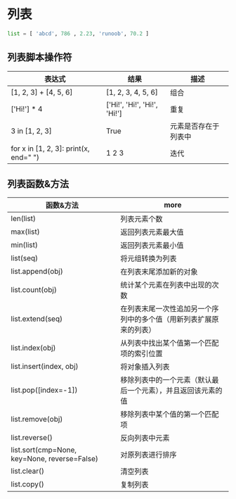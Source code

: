 # 列表

```python
list = [ 'abcd', 786 , 2.23, 'runoob', 70.2 ]
```

## 列表脚本操作符

| 表达式                                | 结果                         | 描述                 |
| ------------------------------------- | ---------------------------- | -------------------- |
| [1, 2, 3] + [4, 5, 6]                 | [1, 2, 3, 4, 5, 6]           | 组合                 |
| ['Hi!'] * 4                           | ['Hi!', 'Hi!', 'Hi!', 'Hi!'] | 重复                 |
| 3 in [1, 2, 3]                        | True                         | 元素是否存在于列表中 |
| for x in [1, 2, 3]: print(x, end=" ") | 1 2 3                        | 迭代                 |

##  列表函数&方法

| 函数&方法                                    | more                                                               |
| -------------------------------------------- | ------------------------------------------------------------------ |
| len(list)                                    | 列表元素个数                                                       |
| max(list)                                    | 返回列表元素最大值                                                 |
| min(list)                                    | 返回列表元素最小值                                                 |
| list(seq)                                    | 将元组转换为列表                                                   |
| list.append(obj)                             | 在列表末尾添加新的对象                                             |
| list.count(obj)                              | 统计某个元素在列表中出现的次数                                     |
| list.extend(seq)                             | 在列表末尾一次性追加另一个序列中的多个值（用新列表扩展原来的列表） |
| list.index(obj)                              | 从列表中找出某个值第一个匹配项的索引位置                           |
| list.insert(index, obj)                      | 将对象插入列表                                                     |
| list.pop([index=-1])                         | 移除列表中的一个元素（默认最后一个元素），并且返回该元素的值       |
| list.remove(obj)                             | 移除列表中某个值的第一个匹配项                                     |
| list.reverse()                               | 反向列表中元素                                                     |
| list.sort(cmp=None, key=None, reverse=False) | 对原列表进行排序                                                   |
| list.clear()                                 | 清空列表                                                           |
| list.copy()                                  | 复制列表                                                           |
